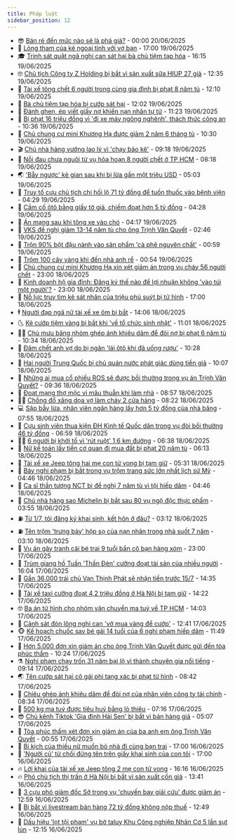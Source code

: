 ```yaml
---
title: Pháp luật
sidebar_position: 12
---
```


<!-- vnexpress-phap-luat:START -->
- 😎 [Bán rẻ đến mức nào sẽ là phá giá?](https://vnexpress.net/ban-re-den-muc-nao-se-la-pha-gia-4903183.html) - 00:00 20/06/2025
- 🥰 [Lòng tham của kẻ ngoại tình với vợ bạn](https://vnexpress.net/long-tham-cua-ke-ngoai-tinh-voi-vo-ban-4903846.html) - 17:00 19/06/2025
- 🎓 [Trinh sát quật ngã nghi can sát hại bà chủ tiệm tạp hóa](https://vnexpress.net/trinh-sat-quat-nga-nghi-can-sat-hai-ba-chu-tiem-tap-hoa-4903895.html) - 16:15 19/06/2025
- 🤓 [Chủ tịch Công ty Z Holding bị bắt vì sản xuất sữa HIUP 27 giả](https://vnexpress.net/chu-tich-cong-ty-z-holding-bi-bat-vi-san-xuat-sua-gia-hiup-27-4903872.html) - 12:35 19/06/2025
- 🎊 [Tài xế tông chết 6 người trong cùng gia đình bị phạt 8 năm tù](https://vnexpress.net/tai-xe-tong-chet-6-nguoi-trong-cung-gia-dinh-bi-phat-8-nam-tu-4903866.html) - 12:10 19/06/2025
- 🙉 [Bà chủ tiệm tạp hóa bị cướp sát hại](https://vnexpress.net/ba-chu-tiem-tap-hoa-bi-cuop-sat-hai-4903861.html) - 12:02 19/06/2025
- 🤡 [Đánh ghen, ép viết giấy nợ khiến nạn nhân tự tử](https://vnexpress.net/danh-ghen-ep-viet-giay-no-khien-nan-nhan-tu-tu-4903769.html) - 11:23 19/06/2025
- 🗽 [Bị phạt 16 triệu đồng vì &#39;đi xe máy ngông nghênh&#39;, thách thức công an](https://vnexpress.net/bi-phat-16-trieu-dong-vi-di-xe-may-ngong-nghenh-thach-thuc-cong-an-4903837.html) - 10:36 19/06/2025
- 🌋 [Chủ chung cư mini Khương Hạ được giảm 2 năm 6 tháng tù](https://vnexpress.net/chu-chung-cu-mini-khuong-ha-nop-hon-21-ty-dong-khac-phuc-hau-qua-vu-chay-56-nguoi-chet-4903765.html) - 10:30 19/06/2025
- 🎬 [Chủ nhà hàng vướng lao lý vì &#39;chạy bảo kê&#39;](https://vnexpress.net/chu-nha-hang-vuong-lao-ly-vi-chay-bao-ke-4903762.html) - 09:18 19/06/2025
- 💯 [Nỗi đau chưa nguôi từ vụ hỏa hoạn 8 người chết ở TP HCM](https://vnexpress.net/noi-dau-chua-nguoi-tu-vu-hoa-hoan-8-nguoi-chet-o-tp-hcm-4903671.html) - 08:18 19/06/2025
- 🌏 [&#39;Bẫy ngược&#39; kẻ gian sau khi bị lừa gần một triệu USD](https://vnexpress.net/bay-nguoc-ke-gian-sau-khi-bi-lua-gan-mot-trieu-usd-4903653.html) - 05:03 19/06/2025
- 🌊 [Truy tố cựu chủ tịch chi hối lộ 71 tỷ đồng để tuồn thuốc vào bệnh viện](https://vnexpress.net/truy-to-cuu-chu-tich-chi-hoi-lo-71-ty-dong-de-tuon-thuoc-vao-benh-vien-4903644.html) - 04:29 19/06/2025
- 💂 [Cầm cố ôtô bằng giấy tờ giả, chiếm đoạt hơn 5 tỷ đồng](https://vnexpress.net/cam-co-oto-bang-giay-to-gia-chiem-doat-hon-5-ty-dong-4903595.html) - 04:28 19/06/2025
- 🎡 [Án mạng sau khi tông xe vào chó](https://vnexpress.net/an-mang-sau-khi-tong-xe-vao-cho-4903633.html) - 04:17 19/06/2025
- 🫶 [VKS đề nghị giảm 13-14 năm tù cho ông Trịnh Văn Quyết](https://vnexpress.net/vks-de-nghi-giam-13-14-nam-tu-cho-ong-trinh-van-quyet-4903464.html) - 02:46 19/06/2025
- 🐲 [Trộn 90% bột đậu nành vào sản phẩm &#39;cà phê nguyên chất&#39;](https://vnexpress.net/tron-90-bot-dau-nanh-vao-san-pham-ca-phe-nguyen-chat-4903484.html) - 00:59 19/06/2025
- 🚀 [Trộm 100 cây vàng khi đến nhà anh rể](https://vnexpress.net/trom-100-cay-vang-khi-den-nha-anh-re-4903479.html) - 00:54 19/06/2025
- 🎊 [Chủ chung cư mini Khương Hạ xin xét giảm án trong vụ cháy 56 người chết](https://vnexpress.net/chu-chung-cu-mini-khuong-ha-xin-xet-giam-an-trong-vu-chay-56-nguoi-chet-4903461.html) - 23:00 18/06/2025
- 🤗 [Kinh doanh hộ gia đình: Đăng ký thế nào để lợi nhuận không &#39;vào túi một người&#39;?](https://vnexpress.net/kinh-doanh-ho-gia-dinh-dang-ky-the-nao-de-loi-nhuan-khong-vao-tui-mot-nguoi-4897858.html) - 23:00 18/06/2025
- 🗽 [Nỗ lực truy tìm kẻ sát nhân của triệu phú suýt bị tử hình](https://vnexpress.net/no-luc-truy-tim-ke-sat-nhan-cua-trieu-phu-tung-nhan-an-tu-oan-4903422.html) - 17:00 18/06/2025
- 🕴 [Người đạp ngã nữ tài xế xe ôm bị bắt](https://vnexpress.net/nguoi-dap-nga-nu-tai-xe-xe-om-bi-bat-4903456.html) - 14:06 18/06/2025
- 🌜 [Kẻ cướp tiệm vàng bị bắt khi &#39;về tổ chức sinh nhật&#39;](https://vnexpress.net/ke-cuop-tiem-vang-bi-bat-khi-ve-to-chuc-sinh-nhat-4903418.html) - 11:01 18/06/2025
- 🧑‍🏫 [Chủ mưu băng nhóm ghép ảnh khiêu dâm để đòi nợ bị phạt 6 năm tù](https://vnexpress.net/chu-muu-bang-nhom-ghep-anh-khieu-dam-de-doi-no-bi-phat-6-nam-tu-4903406.html) - 10:34 18/06/2025
- 🦩 [Đâm chết anh vợ do bị ngăn &#39;lái ôtô khi đã uống rượu&#39;](https://vnexpress.net/dam-chet-anh-vo-do-bi-ngan-lai-oto-khi-da-uong-ruou-4903400.html) - 10:28 18/06/2025
- 💼 [Hai người Trung Quốc bị chủ quán nước phát giác dùng tiền giả](https://vnexpress.net/hai-nguoi-trung-quoc-bi-chu-quan-nuoc-phat-giac-dung-tien-gia-4903298.html) - 10:07 18/06/2025
- 💫 [Những ai mua cổ phiếu ROS sẽ được bồi thường trong vụ án Trịnh Văn Quyết?](https://vnexpress.net/nhung-ai-mua-co-phieu-ros-se-duoc-boi-thuong-trong-vu-an-trinh-van-quyet-4903333.html) - 09:36 18/06/2025
- 🦅 [Đoạt mạng thợ mộc vì mâu thuẫn khi làm nhà](https://vnexpress.net/doat-mang-tho-moc-vi-mau-thuan-khi-lam-nha-4903348.html) - 08:57 18/06/2025
- 🧑‍💻 [Chồng đổ xăng dọa vợ làm cháy 2 cửa hàng](https://vnexpress.net/chong-do-xang-doa-vo-lam-chay-2-cua-hang-4903254.html) - 08:22 18/06/2025
- 💻 [Sập bẫy lừa, nhân viên ngân hàng lấy hơn 5 tỷ đồng của nhà băng](https://vnexpress.net/sap-bay-lua-nhan-vien-ngan-hang-lay-hon-5-ty-dong-cua-nha-bang-4903268.html) - 07:55 18/06/2025
- 🤠 [Cựu sinh viên thua kiện ĐH Kinh tế Quốc dân trong vụ đòi bồi thường 46 tỷ đồng](https://vnexpress.net/vks-de-nghi-bac-yeu-cau-dh-kinh-te-quoc-dan-boi-thuong-46-ty-dong-4903087.html) - 06:59 18/06/2025
- 🧑‍🏫 [6 người bị khởi tố vì &#39;rút ruột&#39; 1,6 km đường](https://vnexpress.net/6-nguoi-bi-khoi-to-vi-rut-ruot-1-6-km-duong-4903253.html) - 06:38 18/06/2025
- 🌈 [Nữ kế toán lấy tiền cơ quan đi mua đất bị phạt 20 năm tù](https://vnexpress.net/nu-ke-toan-lay-tien-co-quan-di-mua-dat-bi-phat-20-nam-tu-4903232.html) - 06:13 18/06/2025
- 🌮 [Tài xế xe Jeep tông hai mẹ con tử vong bị tạm giữ](https://vnexpress.net/tai-xe-xe-jeep-tong-hai-me-con-tu-vong-bi-tam-giu-4903108.html) - 05:31 18/06/2025
- 🐲 [Bảy nghi phạm bị bắt trong vụ trộm trang sức lớn nhất lịch sử Mỹ](https://vnexpress.net/7-nghi-pham-bi-bat-trong-vu-trom-trang-suc-lon-nhat-lich-su-my-4903215.html) - 04:46 18/06/2025
- 🧰 [Ca sĩ thần tượng NCT bị đề nghị 7 năm tù vì tội hiếp dâm](https://vnexpress.net/cuu-thanh-vien-nct-bi-de-nghi-7-nam-tu-vi-toi-hiep-dam-4903192.html) - 04:46 18/06/2025
- 💄 [Chủ nhà hàng sao Michelin bị bắt sau 80 vụ ngộ độc thực phẩm](https://vnexpress.net/chu-nha-hang-sao-michelin-bi-bat-sau-80-vu-ngo-doc-thuc-pham-4903145.html) - 03:55 18/06/2025
- ⛽️ [Từ 1/7, tôi đăng ký khai sinh, kết hôn ở đâu?](https://vnexpress.net/tu-ngay-1-7-dang-ky-khai-sinh-ket-hon-o-dau-4899591.html) - 03:12 18/06/2025
- ⛽️ [Tên trộm &#39;trưng bày&#39; hộp sọ của nạn nhân trong nhà suốt 7 năm](https://vnexpress.net/ten-trom-trung-bay-hop-so-cua-nan-nhan-trong-nha-suot-7-nam-4903105.html) - 03:10 18/06/2025
- 💂 [Vụ án gây tranh cãi bé trai 9 tuổi bắn cô bạn hàng xóm](https://vnexpress.net/vu-an-gay-tranh-cai-cua-be-trai-9-tuoi-ban-co-be-hang-xom-4902943.html) - 23:00 17/06/2025
- 🤔 [Trùm giang hồ Tuấn &#39;Thần Đèn&#39; cưỡng đoạt tài sản của nhiều người](https://vnexpress.net/trum-giang-ho-tuan-than-den-cuong-doat-tai-san-cua-nhieu-nguoi-4902983.html) - 16:04 17/06/2025
- 🧐 [Gần 36.000 trái chủ Vạn Thịnh Phát sẽ nhận tiền trước 15/7](https://vnexpress.net/gan-36-000-trai-chu-van-thinh-phat-se-nhan-tien-truoc-15-7-4902959.html) - 14:35 17/06/2025
- 🎃 [Tài xế taxi cưỡng đoạt 4,2 triệu đồng ở Hà Nội bị tạm giữ](https://vnexpress.net/tai-xe-taxi-cuong-doat-4-2-trieu-dong-o-ha-noi-bi-tam-giu-4902962.html) - 14:22 17/06/2025
- 🤓 [Ba án tử hình cho nhóm vận chuyển ma tuý về TP HCM](https://vnexpress.net/ba-an-tu-hinh-cho-nhom-van-chuyen-ma-tuy-ve-tp-hcm-4902958.html) - 14:03 17/06/2025
- 💃 [Cảnh sát đón lõng nghi can &#39;vờ mua vàng để cướp&#39;](https://vnexpress.net/canh-sat-don-long-nghi-can-vo-mua-vang-de-cuop-4902949.html) - 12:41 17/06/2025
- 🐵 [Kế hoạch chuốc say bé gái 14 tuổi của 6 nghi phạm hiếp dâm](https://vnexpress.net/ke-hoach-chuoc-say-be-gai-14-tuoi-cua-6-nghi-pham-hiep-dam-4902939.html) - 11:49 17/06/2025
- 🤖 [Hơn 5.000 đơn xin giảm án cho ông Trịnh Văn Quyết được gửi đến tòa phúc thẩm](https://vnexpress.net/hon-5-000-don-xin-giam-an-cho-ong-trinh-van-quyet-duoc-gui-den-toa-phuc-tham-4902887.html) - 10:24 17/06/2025
- ⚗️ [Nghi phạm chạy trốn 31 năm bại lộ vì thành chuyên gia nổi tiếng](https://vnexpress.net/ke-lua-dao-dung-ai-tao-sinh-vien-ma-danh-cap-hang-trieu-usd-4899603.html) - 09:14 17/06/2025
- 🌏 [Tên cướp sát hại cô gái phi tang xác bị phạt tử hình](https://vnexpress.net/ten-cuop-sat-hai-co-gai-phi-tang-xac-bi-phat-tu-hinh-4900004.html) - 08:42 17/06/2025
- 🦆 [Chiêu ghép ảnh khiêu dâm để đòi nợ của nhân viên công ty tài chính](https://vnexpress.net/chieu-ghep-anh-khieu-dam-de-doi-no-cua-nhan-vien-cong-ty-tai-chinh-4899935.html) - 08:34 17/06/2025
- 🐎 [500 kg ma tuý được tiêu huỷ bằng lò thiêu](https://vnexpress.net/500-kg-ma-tuy-duoc-tieu-huy-bang-lo-thieu-4899918.html) - 07:16 17/06/2025
- 😎 [Chủ kênh Tiktok &#39;Gia đình Hải Sen&#39; bị bắt vì bán hàng giả](https://vnexpress.net/chu-kenh-tiktok-gia-dinh-hai-sen-bi-bat-vi-ban-hang-gia-4899873.html) - 05:07 17/06/2025
- 💪 [Tòa phúc thẩm xét đơn xin giảm án của ba anh em ông Trịnh Văn Quyết](https://vnexpress.net/toa-phuc-tham-xet-khang-cao-cua-ong-trinh-van-quyet-4899677.html) - 00:55 17/06/2025
- 🤡 [Bi kịch của thiếu nữ muốn bỏ nhà đi cùng bạn trai](https://vnexpress.net/bi-kich-cua-thieu-nu-muon-bo-tron-cung-ban-trai-4899577.html) - 17:00 16/06/2025
- 🌁 [&#39;Người cũ&#39; từ chối đứng tên trên giấy khai sinh của con tôi](https://vnexpress.net/nguoi-cu-tu-choi-dung-ten-tren-giay-khai-sinh-cua-con-toi-4898363.html) - 17:00 16/06/2025
- 🔥 [Lời khai của tài xế xe Jeep tông 2 mẹ con tử vong](https://vnexpress.net/loi-khai-cua-tai-xe-xe-jeep-tong-2-me-con-tu-vong-4899648.html) - 16:16 16/06/2025
- 🔥 [Phó chủ tịch thị trấn ở Hà Nội bị bắt vì sản xuất cồn giả](https://vnexpress.net/pho-chu-tich-thi-tran-o-ha-noi-bi-bat-vi-san-xuat-con-gia-4899618.html) - 13:41 16/06/2025
- 👺 [3 cựu phó giám đốc Sở trong vụ &#39;chuyến bay giải cứu&#39; được giảm án](https://vnexpress.net/3-cuu-pho-giam-doc-so-trong-vu-chuyen-bay-giai-cuu-duoc-giam-an-4899611.html) - 12:59 16/06/2025
- 🎊 [Bị bắt vì livestream bán hàng 72 tỷ đồng không nộp thuế](https://vnexpress.net/bi-bat-vi-livestream-ban-hang-72-ty-dong-khong-nop-thue-4899610.html) - 12:49 16/06/2025
- 🎊 [Dấu hiệu &#39;lọt tội phạm&#39; vụ bờ taluy Khu Công nghiệp Nhân Cơ 5 lần sụt lún](https://vnexpress.net/dau-hieu-lot-toi-pham-vu-bo-taluy-khu-cong-nghiep-nhan-co-5-lan-sut-lun-4899593.html) - 12:15 16/06/2025<!-- vnexpress-phap-luat:END -->
